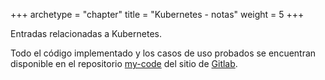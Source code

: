 +++
archetype = "chapter"
title = "Kubernetes - notas"
weight = 5
+++

Entradas relacionadas a Kubernetes.

Todo el código implementado y los casos de uso probados se encuentran disponible en el repositorio [my-code](https://gitlab.com/dzamo/my-codes) del sitio de [Gitlab](https://gitlab.com).
